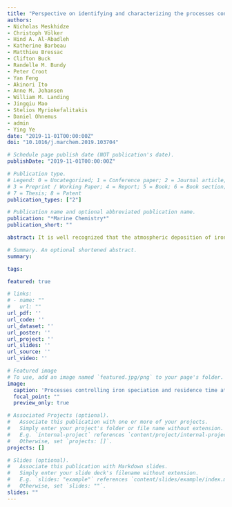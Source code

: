 ```yaml
---
title: "Perspective on identifying and characterizing the processes controlling iron speciation and residence time at the atmosphere–ocean interface"
authors:
- Nicholas Meskhidze
- Christoph Völker
- Hind A. Al-Abadleh
- Katherine Barbeau
- Matthieu Bressac
- Clifton Buck
- Randelle M. Bundy
- Peter Croot
- Yan Feng
- Akinori Ito
- Anne M. Johansen
- William M. Landing
- Jingqiu Mao
- Stelios Myriokefalitakis
- Daniel Ohnemus
- admin
- Ying Ye
date: "2019-11-01T00:00:00Z"
doi: "10.1016/j.marchem.2019.103704"

# Schedule page publish date (NOT publication's date).
publishDate: "2019-11-01T00:00:00Z"

# Publication type.
# Legend: 0 = Uncategorized; 1 = Conference paper; 2 = Journal article;
# 3 = Preprint / Working Paper; 4 = Report; 5 = Book; 6 = Book section;
# 7 = Thesis; 8 = Patent
publication_types: ["2"]

# Publication name and optional abbreviated publication name.
publication: "*Marine Chemistry*"
publication_short: ""

abstract: It is well recognized that the atmospheric deposition of iron (Fe) affects ocean productivity, atmospheric CO2 uptake, ecosystem diversity, and overall climate. Despite significant advances in measurement techniques and modeling efforts, discrepancies persist between observations and models that hinder accurate predictions of processes and their global effects. Here, we provide an assessment report on where the current state of knowledge is and where future research emphasis would have the highest impact in furthering the field of Fe atmosphere-ocean biogeochemical cycle. These results were determined through consensus reached by diverse researchers from the oceanographic and atmospheric science communities with backgrounds in laboratory and in situ measurements, modeling, and remote sensing. We discuss i) novel measurement methodologies and instrumentation that allow detection and speciation of different forms and oxidation states of Fe in deliquesced mineral aerosol, cloud/rainwater, and seawater; ii) oceanic models that treat Fe cycling with several external sources and sinks, dissolved, colloidal, particulate, inorganic, and organic ligand-complexed forms of Fe, as well as Fe in detritus and phytoplankton; and iii) atmospheric models that consider natural and anthropogenic sources of Fe, mobilization of Fe in mineral aerosols due to the dissolution of Fe-oxides and Fe-substituted aluminosilicates through proton-promoted, organic ligand-promoted, and photo-reductive mechanisms. In addition, the study identifies existing challenges and disconnects (both fundamental and methodological) such as i) inconsistencies in Fe nomenclature and the definition of bioavailable Fe between oceanic and atmospheric disciplines, and ii) the lack of characterization of the processes controlling Fe speciation and residence time at the atmosphere-ocean interface. Such challenges are undoubtedly caused by extremely low concentrations, short lifetime, and the myriad of physical, (photo)chemical, and biological processes affecting global biogeochemical cycling of Fe. However, we also argue that the historical division (separate treatment of Fe biogeochemistry in oceanic and atmospheric disciplines) and the classical funding structures (that often create obstacles for transdisciplinary collaboration) are also hampering the advancement of knowledge in the field. Finally, the study provides some specific ideas and guidelines for laboratory studies, field measurements, and modeling research required for improved characterization of global biogeochemical cycling of Fe in relationship with other trace elements and essential nutrients. The report is intended to aid scientists in their work related to Fe biogeochemistry as well as program managers at the relevant funding agencies.

# Summary. An optional shortened abstract.
summary:

tags:

featured: true

# links:
# - name: ""
#   url: ""
url_pdf: ''
url_code: ''
url_dataset: ''
url_poster: ''
url_project: ''
url_slides: ''
url_source: ''
url_video: ''

# Featured image
# To use, add an image named `featured.jpg/png` to your page's folder.
image:
  caption: 'Processes controlling iron speciation and residence time at the atmosphere-ocean interface — see [*Meskhidze et al.*, 2019](https://doi.org/10.1016/j.marchem.2019.103704)'
  focal_point: ""
  preview_only: true

# Associated Projects (optional).
#   Associate this publication with one or more of your projects.
#   Simply enter your project's folder or file name without extension.
#   E.g. `internal-project` references `content/project/internal-project/index.md`.
#   Otherwise, set `projects: []`.
projects: []

# Slides (optional).
#   Associate this publication with Markdown slides.
#   Simply enter your slide deck's filename without extension.
#   E.g. `slides: "example"` references `content/slides/example/index.md`.
#   Otherwise, set `slides: ""`.
slides: ""
---
```



